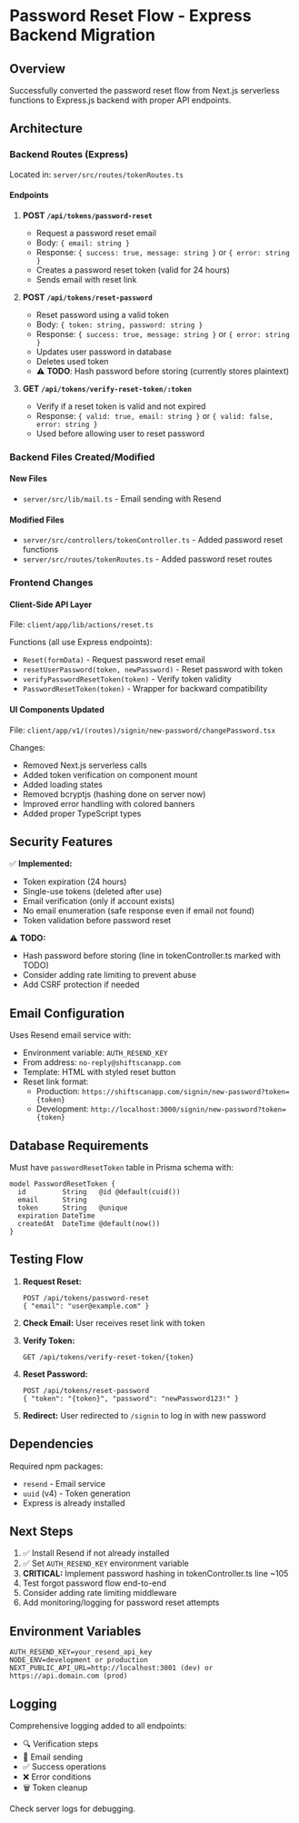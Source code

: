 # Password Reset Flow - Express Backend Migration

## Overview
Successfully converted the password reset flow from Next.js serverless functions to Express.js backend with proper API endpoints.

## Architecture

### Backend Routes (Express)
Located in: `server/src/routes/tokenRoutes.ts`

#### Endpoints

1. **POST `/api/tokens/password-reset`**
   - Request a password reset email
   - Body: `{ email: string }`
   - Response: `{ success: true, message: string }` or `{ error: string }`
   - Creates a password reset token (valid for 24 hours)
   - Sends email with reset link

2. **POST `/api/tokens/reset-password`**
   - Reset password using a valid token
   - Body: `{ token: string, password: string }`
   - Response: `{ success: true, message: string }` or `{ error: string }`
   - Updates user password in database
   - Deletes used token
   - ⚠️ **TODO**: Hash password before storing (currently stores plaintext)

3. **GET `/api/tokens/verify-reset-token/:token`**
   - Verify if a reset token is valid and not expired
   - Response: `{ valid: true, email: string }` or `{ valid: false, error: string }`
   - Used before allowing user to reset password

### Backend Files Created/Modified

#### New Files
- `server/src/lib/mail.ts` - Email sending with Resend

#### Modified Files
- `server/src/controllers/tokenController.ts` - Added password reset functions
- `server/src/routes/tokenRoutes.ts` - Added password reset routes

### Frontend Changes

#### Client-Side API Layer
File: `client/app/lib/actions/reset.ts`

Functions (all use Express endpoints):
- `Reset(formData)` - Request password reset email
- `resetUserPassword(token, newPassword)` - Reset password with token
- `verifyPasswordResetToken(token)` - Verify token validity
- `PasswordResetToken(token)` - Wrapper for backward compatibility

#### UI Components Updated
File: `client/app/v1/(routes)/signin/new-password/changePassword.tsx`

Changes:
- Removed Next.js serverless calls
- Added token verification on component mount
- Added loading states
- Removed bcryptjs (hashing done on server now)
- Improved error handling with colored banners
- Added proper TypeScript types

## Security Features

✅ **Implemented:**
- Token expiration (24 hours)
- Single-use tokens (deleted after use)
- Email verification (only if account exists)
- No email enumeration (safe response even if email not found)
- Token validation before password reset

⚠️ **TODO:**
- Hash password before storing (line in tokenController.ts marked with TODO)
- Consider adding rate limiting to prevent abuse
- Add CSRF protection if needed

## Email Configuration

Uses Resend email service with:
- Environment variable: `AUTH_RESEND_KEY`
- From address: `no-reply@shiftscanapp.com`
- Template: HTML with styled reset button
- Reset link format:
  - Production: `https://shiftscanapp.com/signin/new-password?token={token}`
  - Development: `http://localhost:3000/signin/new-password?token={token}`

## Database Requirements

Must have `passwordResetToken` table in Prisma schema with:
```prisma
model PasswordResetToken {
  id         String   @id @default(cuid())
  email      String
  token      String   @unique
  expiration DateTime
  createdAt  DateTime @default(now())
}
```

## Testing Flow

1. **Request Reset:**
   ```
   POST /api/tokens/password-reset
   { "email": "user@example.com" }
   ```

2. **Check Email:** User receives reset link with token

3. **Verify Token:**
   ```
   GET /api/tokens/verify-reset-token/{token}
   ```

4. **Reset Password:**
   ```
   POST /api/tokens/reset-password
   { "token": "{token}", "password": "newPassword123!" }
   ```

5. **Redirect:** User redirected to `/signin` to log in with new password

## Dependencies

Required npm packages:
- `resend` - Email service
- `uuid` (v4) - Token generation
- Express is already installed

## Next Steps

1. ✅ Install Resend if not already installed
2. ✅ Set `AUTH_RESEND_KEY` environment variable
3. **CRITICAL:** Implement password hashing in tokenController.ts line ~105
4. Test forgot password flow end-to-end
5. Consider adding rate limiting middleware
6. Add monitoring/logging for password reset attempts

## Environment Variables

```
AUTH_RESEND_KEY=your_resend_api_key
NODE_ENV=development or production
NEXT_PUBLIC_API_URL=http://localhost:3001 (dev) or https://api.domain.com (prod)
```

## Logging

Comprehensive logging added to all endpoints:
- 🔍 Verification steps
- 📧 Email sending
- ✅ Success operations
- ❌ Error conditions
- 🗑️  Token cleanup

Check server logs for debugging.
